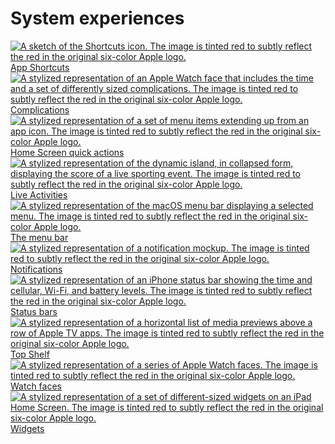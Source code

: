 System experiences
==================

[![A sketch of the Shortcuts icon. The image is tinted red to subtly reflect the red in the original six-color Apple logo.](https://docs-assets.developer.apple.com/published/89f774a40a8950cce0a8266e662e765f/components-app-shortcuts-thumbnail@2x.png) App Shortcuts](/design/human-interface-guidelines/app-shortcuts) 
[![A stylized representation of an Apple Watch face that includes the time and a set of differently sized complications. The image is tinted red to subtly reflect the red in the original six-color Apple logo.](https://docs-assets.developer.apple.com/published/59d8a848536d1fbb7611e2eaded57d2f/components-complications-thumbnail@2x.png) Complications](/design/human-interface-guidelines/complications) 
[![A stylized representation of a set of menu items extending up from an app icon. The image is tinted red to subtly reflect the red in the original six-color Apple logo.](https://docs-assets.developer.apple.com/published/828290b8408e251c9e29e8b73f3f2ad8/components-home-screen-quick-actions-thumbnail@2x.png) Home Screen quick actions](/design/human-interface-guidelines/home-screen-quick-actions) 
[![A stylized representation of the dynamic island, in collapsed form, displaying the score of a live sporting event. The image is tinted red to subtly reflect the red in the original six-color Apple logo.](https://docs-assets.developer.apple.com/published/e9482ba9bdaec9b112e507df3e6aa21d/components-live-activities-thumbnail@2x.png) Live Activities](/design/human-interface-guidelines/live-activities) 
[![A stylized representation of the macOS menu bar displaying a selected menu. The image is tinted red to subtly reflect the red in the original six-color Apple logo.](https://docs-assets.developer.apple.com/published/5fcccaa301c6ecb295237f7d0c8c54f6/components-the-menu-bar-thumbnail@2x.png) The menu bar](/design/human-interface-guidelines/the-menu-bar) 
[![A stylized representation of a notification mockup. The image is tinted red to subtly reflect the red in the original six-color Apple logo.](https://docs-assets.developer.apple.com/published/a533682fc1ab5b62cbf9990f0fbbfd8e/components-notifications-thumbnail@2x.png) Notifications](/design/human-interface-guidelines/notifications) 
[![A stylized representation of an iPhone status bar showing the time and cellular, Wi-Fi, and battery levels. The image is tinted red to subtly reflect the red in the original six-color Apple logo.](https://docs-assets.developer.apple.com/published/7277f9e3278e875cd46afcc535188430/components-status-bars-thumbnail@2x.png) Status bars](/design/human-interface-guidelines/status-bars) 
[![A stylized representation of a horizontal list of media previews above a row of Apple TV apps. The image is tinted red to subtly reflect the red in the original six-color Apple logo.](https://docs-assets.developer.apple.com/published/c5d80918200cc98ba81cd35062ffe607/components-top-shelf-thumbnail@2x.png) Top Shelf](/design/human-interface-guidelines/top-shelf) 
[![A stylized representation of a series of Apple Watch faces. The image is tinted red to subtly reflect the red in the original six-color Apple logo.](https://docs-assets.developer.apple.com/published/4769c328784d08bd9638b5bb14eff9f5/components-watch-faces-thumbnail@2x.png) Watch faces](/design/human-interface-guidelines/watch-faces) 
[![A stylized representation of a set of different-sized widgets on an iPad Home Screen. The image is tinted red to subtly reflect the red in the original six-color Apple logo.](https://docs-assets.developer.apple.com/published/fc6d9669f4d18e5ac3cdd46a26ba2ac4/components-widgets-thumbnail@2x.png) Widgets](/design/human-interface-guidelines/widgets) 
